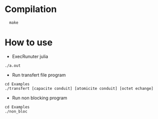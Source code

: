 # Compilation
```
  make
```
# How to use

* ExecRunuter julia
```
./a.out
```
* Run transfert file program
```
cd Examples
./transfert [capacite conduit] [atomicite conduit] [octet echange]
```
* Run non blocking program
```
cd Examples
./non_bloc
```
